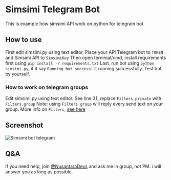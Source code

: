 # Simsimi Telegram Bot
This is example how simsimi API work on python for telegram bot

## How to use
First edit simsimi.py using text editor.
Place your API Telegram bot to `TOKEN` and Simsimi API to `SimsimiKey`
Then open terminal/cmd, install requirements first using `pip install -r requirements.txt`
Last, run bot using `python simsimi.py`, if it say `Running bot success!` it running successfully. Test bot by yourself.

### How to work on telegram groups
Edit simsimi.py using text editor.
See line 31, replace `Filters.private` with `Filters.group`
Note: using `Filters.group` will reply every send text on your group.
More info on `Filters`, [see here](http://python-telegram-bot.readthedocs.io/en/latest/telegram.ext.filters.html)

## Screenshot
![Simsimi bot telegram](http://kentod.heliohost.org/kentod.heliohost.org/ayra/simsimibot.jpg "Simsimi Telegram Bot")

## Q&A
If you need help, join [@NusantaraDevs](https://t.me/NusantaraDevs) and ask me in group, not PM. i will answer you as long as possible.